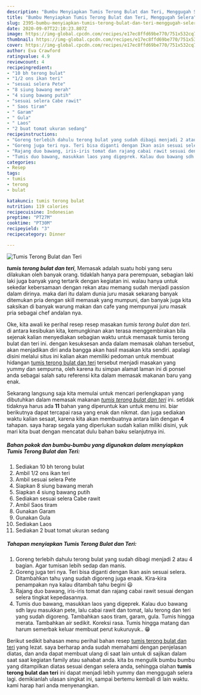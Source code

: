 ```yaml
---
description: "Bumbu Menyiapkan Tumis Terong Bulat dan Teri, Menggugah Selera"
title: "Bumbu Menyiapkan Tumis Terong Bulat dan Teri, Menggugah Selera"
slug: 2395-bumbu-menyiapkan-tumis-terong-bulat-dan-teri-menggugah-selera
date: 2020-09-07T22:10:23.807Z
image: https://img-global.cpcdn.com/recipes/e17ec8ffd69be770/751x532cq70/tumis-terong-bulat-dan-teri-foto-resep-utama.jpg
thumbnail: https://img-global.cpcdn.com/recipes/e17ec8ffd69be770/751x532cq70/tumis-terong-bulat-dan-teri-foto-resep-utama.jpg
cover: https://img-global.cpcdn.com/recipes/e17ec8ffd69be770/751x532cq70/tumis-terong-bulat-dan-teri-foto-resep-utama.jpg
author: Eva Crawford
ratingvalue: 4.9
reviewcount: 4
recipeingredient:
- "10 bh terong bulat"
- "1/2 ons ikan teri"
- "sesuai selera Pete"
- "8 siung bawang merah"
- "4 siung bawang putih"
- "sesuai selera Cabe rawit"
- " Saos tiram"
- " Garam"
- " Gula"
- " Laos"
- "2 buat tomat ukuran sedang"
recipeinstructions:
- "Goreng terlebih dahulu terong bulat yang sudah dibagi menjadi 2 atau 4 bagian. Agar tumisan lebih sedap dan manis."
- "Goreng juga teri nya. Teri bisa diganti dengan Ikan asin sesuai selera. Ditambahkan tahu yang sudah digoreng juga enaak. Kira-kira penampakan nya kalau ditambah tahu begini 😃"
- "Rajang duo bawang, iris-iris tomat dan rajang cabai rawit sesuai dengan selera tingkat kepedasannya."
- "Tumis duo bawang, masukkan laos yang digeprek. Kalau duo bawang sdh layu masukkan pete, lalu cabai rawit dan tomat, lalu terong dan teri yang sudah digoreng. Tambahkan saos tiram, garam, gula. Tumis hingga merata. Tambahkan air sedikit. Koreksi rasa. Tumis hingga matang dan harum semerbak keluar membuat perut kukuruyuk.. 😁"
categories:
- Resep
tags:
- tumis
- terong
- bulat

katakunci: tumis terong bulat 
nutrition: 119 calories
recipecuisine: Indonesian
preptime: "PT27M"
cooktime: "PT30M"
recipeyield: "3"
recipecategory: Dinner

---
```



![Tumis Terong Bulat dan Teri](https://img-global.cpcdn.com/recipes/e17ec8ffd69be770/751x532cq70/tumis-terong-bulat-dan-teri-foto-resep-utama.jpg)

<b><i>tumis terong bulat dan teri</i></b>, Memasak adalah suatu hobi yang seru dilakukan oleh banyak orang. tidaklah hanya para perempuan, sebagian laki laki juga banyak yang tertarik dengan kegiatan ini. walau hanya untuk sekedar kebersamaan dengan rekan atau memang sudah menjadi passion dalam dirinya. maka dari itu dalam dunia juru masak sekarang banyak ditemukan pria dengan skill memasak yang mumpuni, dan banyak juga kita saksikan di banyak warung makan dan cafe yang mempunyai juru masak pria sebagai chef andalan nya.

Oke, kita awali ke perihal resep resep masakan <i>tumis terong bulat dan teri</i>. di antara kesibukan kita, kemungkinan akan terasa menggembirakan bila sejenak kalian menyediakan sebagian waktu untuk memasak tumis terong bulat dan teri ini. dengan kesuksesan anda dalam memasak olahan tersebut, akan menjadikan diri anda bangga akan hasil masakan kita sendiri. apalagi disini melalui situs ini kalian akan memiliki pedoman untuk membuat hidangan <u>tumis terong bulat dan teri</u> tersebut menjadi masakan yang yummy dan sempurna, oleh karena itu simpan alamat laman ini di ponsel anda sebagai salah satu referensi kita dalam memasak makanan baru yang enak.




Sekarang langsung saja kita memulai untuk mencari perlengkapan yang dibutuhkan dalam memasak makanan <u><i>tumis terong bulat dan teri</i></u> ini. setidak tidaknya harus ada <b>11</b> bahan yang diperuntuk kan untuk menu ini. biar berikutnya dapat tercapai rasa yang enak dan nikmat. dan juga sediakan waktu kalian sesaat, karena kita akan membuatnya antara lain dengan <b>4</b> tahapan. saya harap segala yang diperlukan sudah kalian miliki disini, yuk mari kita buat dengan mencatat dulu bahan baku selanjutnya ini.

<!--inarticleads1-->

##### Bahan pokok dan bumbu-bumbu yang digunakan dalam menyiapkan Tumis Terong Bulat dan Teri:

1. Sediakan 10 bh terong bulat
1. Ambil 1/2 ons ikan teri
1. Ambil sesuai selera Pete
1. Siapkan 8 siung bawang merah
1. Siapkan 4 siung bawang putih
1. Sediakan sesuai selera Cabe rawit
1. Ambil  Saos tiram
1. Gunakan  Garam
1. Gunakan  Gula
1. Sediakan  Laos
1. Sediakan 2 buat tomat ukuran sedang




<!--inarticleads2-->

##### Tahapan menyiapkan Tumis Terong Bulat dan Teri:

1. Goreng terlebih dahulu terong bulat yang sudah dibagi menjadi 2 atau 4 bagian. Agar tumisan lebih sedap dan manis.
1. Goreng juga teri nya. Teri bisa diganti dengan Ikan asin sesuai selera. Ditambahkan tahu yang sudah digoreng juga enaak. Kira-kira penampakan nya kalau ditambah tahu begini 😃
1. Rajang duo bawang, iris-iris tomat dan rajang cabai rawit sesuai dengan selera tingkat kepedasannya.
1. Tumis duo bawang, masukkan laos yang digeprek. Kalau duo bawang sdh layu masukkan pete, lalu cabai rawit dan tomat, lalu terong dan teri yang sudah digoreng. Tambahkan saos tiram, garam, gula. Tumis hingga merata. Tambahkan air sedikit. Koreksi rasa. Tumis hingga matang dan harum semerbak keluar membuat perut kukuruyuk.. 😁




Berikut sedikit bahasan menu perihal bahan resep <u>tumis terong bulat dan teri</u> yang lezat. saya berharap anda sudah memahami dengan penjelasan diatas, dan anda dapat membuat ulang di saat lain untuk di sajikan dalam saat saat kegiatan family atau sahabat anda. kita bs mengulik bumbu bumbu yang ditampilkan diatas sesuai dengan selera anda, sehingga olahan <b>tumis terong bulat dan teri</b> ini dapat menjadi lebih yummy dan menggugah selera lagi. demikianlah ulasan singkat ini, sampai bertemu kembali di lain waktu. kami harap hari anda menyenangkan.

